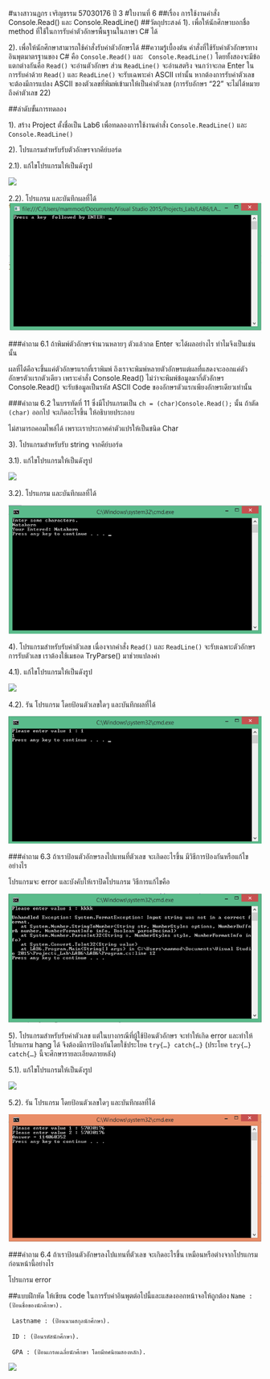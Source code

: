 #นางสาวนฏกร เจริญธรรม 57030176 ปี 3
#ใบงานที่ 6
##เรื่อง การใช้งานคำสั่ง Console.Read() และ Console.ReadLine()
##วัตถุประสงค์
1). เพื่อให้นักศึกษาบอกชื่อ method ที่ใช้ในการรับค่าตัวอักษรพื้นฐานในภาษา C# ได้

2). เพื่อให้นักศึกษาสามารถใช้คำสั่งรับค่าตัวอักษรได้
##ความรู้เบื้องต้น
คำสั่งที่ใช้รับค่าตัวอักษรทางอินพุตมาตรฐานของ C# คือ ```Console.Read()``` และ ``` Console.ReadLine()``` โดยทั้งสองจะมีข้อแตกต่างกันคือ ```Read()``` จะอ่านตัวอักษร ส่วน ```ReadLine()``` จะอ่านสตริง จนกว่าจะกด Enter ในการรับค่าด้วย ```Read()``` และ ```ReadLine()``` จะรับเฉพาะค่า ASCII เท่านั้น หากต้องการรับค่าตัวเลข จะต้องมีการแปลง ASCII ของตัวเลขที่พิมพ์เข้ามาให้เป็นค่าตัวเลข (การรับอักษร “22” จะไม่ได้หมายถึงค่าตัวเลข 22) 

##ลำดับขั้นการทดลอง

1). สร้าง Project ตั้งชื่อเป็น Lab6 เพื่อทดลองการใช้งานคำสั่ง ```Console.ReadLine()``` และ ```Console.ReadLine()```

2). โปรแกรมสำหรับรับตัวอักษรจากคีย์บอร์ด 

  2.1). แก้ไขโปรแกรมให้เป็นดังรูป

 ![](https://github.com/Desktop-Programming-Lab-2559/LAB-06/blob/master/imgs/pic1.png)

  2.2).	โปรแกรม และบันทึกผลที่ได้
 <img src="https://github.com/NATAKORNCHA/LAB-06/blob/master/imgs/LAB6-1.png?raw=true">

###คำถาม 6.1 ถ้าพิมพ์ตัวอักษรจำนวนหลายๆ ตัวแล้วกด Enter จะได้ผลอย่างไร ทำไมจึงเป็นเช่นนั้น
 
 ผลที่ได้คือจะขึ้นแค่ตัวอักษรแรกที่เราพิมพ์ ถึงเราจะพิมพ์หลายตัวอักษรแต่ผลที่แสดงจะออกแค่ตัวอักษรตัวเเรกตัวเดียว เพราะคำสั่ง Console.Read() ไม่ว่าจะพิมพ์ข้อมูลมากี่ตัวอักษร Console.Read() จะรับข้อมูลเป็นรหัส ASCII Code ของอักษรตัวแรกเพียงอักษรเดียวเท่านั้น
 
###คำถาม 6.2 ในบรรทัดที่ 11 ซึ่งมีโปรแกรมเป็น ```ch = (char)Console.Read();```  นั้น ถ้าตัด ```(char)``` ออกไป จะเกิดอะไรขึ้น ให้อธิบายประกอบ

ไม่สามารถคอมไพล์ได้ เพราะเราประกาศค่าตัวแปรให้เป็นชนิด Char 

3).	โปรแกรมสำหรับรับ string จากคีย์บอร์ด
 
 3.1).	แก้ไขโปรแกรมให้เป็นดังรูป

 ![](https://github.com/Desktop-Programming-Lab-2559/LAB-06/blob/master/imgs/pic2.png)
 
 3.2).	โปรแกรม และบันทึกผลที่ได้

 <img src="https://github.com/NATAKORNCHA/LAB-06/blob/master/imgs/LAB6-2.png?raw=true">

4).	โปรแกรมสำหรับรับค่าตัวเลข เนื่องจากคำสั่ง ```Read()``` และ ```ReadLine()``` จะรับเฉพาะตัวอักษร การรับตัวเลข เราต้องใช้เมธอด TryParse() มาช่วยแปลงค่า

4.1).	แก้ไขโปรแกรมให้เป็นดังรูป
 
 ![](https://github.com/Desktop-Programming-Lab-2559/LAB-06/blob/master/imgs/pic3.png)

4.2).	รัน โปรแกรม โดยป้อนตัวเลขใดๆ และบันทึกผลที่ได้

 <img src="https://github.com/NATAKORNCHA/LAB-06/blob/master/imgs/LAB6-3.png?raw=true">

###คำถาม 6.3 ถ้าเราป้อนตัวอักษรลงไปแทนที่ตัวเลข จะเกิดอะไรขึ้น มีวิธีการป้องกันหรือแก้ไขอย่างไร

โปรแกรมจะ error และบังคับให้เราปิดโปรแกรม วิธีการแก้ไขคือ

 <img src="https://github.com/NATAKORNCHA/LAB-06/blob/master/imgs/LAB6-4.png?raw=true">

5).	โปรแกรมสำหรับรับค่าตัวเลข แต่ในบางกรณีที่ผู้ใช้ป้อนตัวอักษร จะทำให้เกิด error และทำให้โปรแกรม hang ได้ จึงต้องมีการป้องกันโดยใช้ประโยค ```try{…} catch{…}```  (ประโยค ```try{…} catch{…}``` นี้จะศึกษารายละเอียดภายหลัง)

  5.1).	แก้ไขโปรแกรมให้เป็นดังรูป

  ![](https://github.com/Desktop-Programming-Lab-2559/LAB-06/blob/master/imgs/pic4.png)

  5.2).	รัน โปรแกรม โดยป้อนตัวเลขใดๆ และบันทึกผลที่ได้

  
 <img src="https://github.com/NATAKORNCHA/LAB-06/blob/master/imgs/LAB6-5.png?raw=true">

###คำถาม 6.4 ถ้าเราป้อนตัวอักษรลงไปแทนที่ตัวเลข จะเกิดอะไรขึ้น เหมือนหรือต่างจากโปรแกรมก่อนหน้านี้อย่างไร
  
  โปรแกรม error

##แบบฝึกหัด ให้เขียน code ในการรับค่าอินพุตต่อไปนี้และแสดงออกหน้าจอให้ถูกต้อง
``` Name :  (ป้อนชื่อของนักศึกษา). ```

``` Lastname : (ป้อนนามสกุลนักศึกษา).```

``` ID : (ป้อนรหัสนักศึกษา).```

``` GPA : (ป้อนเกรดเฉลี่ยนักศึกษา โดยมีทศนิยมสองหลัก).```


 <img src="https://github.com/NATAKORNCHA/LAB-06/blob/master/imgs/LAB6-6.png?raw=true">
